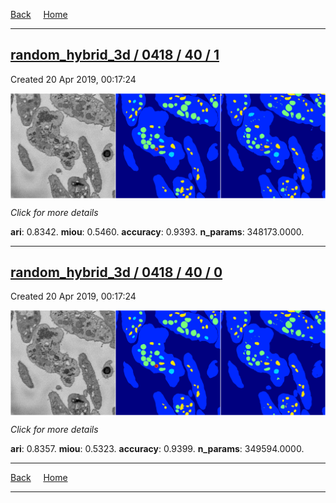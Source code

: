 
[Back](..)&nbsp;&nbsp;&nbsp;&nbsp;&nbsp;[Home](https://leapmanlab.github.io/snapshots)

---

<div class="summary"><a href="1"><h2>random_hybrid_3d / 0418 / 40 / 1</h2></a><p>Created 20 Apr 2019, 00:17:24
</p><a href="1"><img src="1/media/summary.png" align="center"></a><p>
<i>Click for more details</i>
</p></div>

**ari**: 0.8342. **miou**: 0.5460. **accuracy**: 0.9393. **n_params**: 348173.0000. 

---

<div class="summary"><a href="0"><h2>random_hybrid_3d / 0418 / 40 / 0</h2></a><p>Created 20 Apr 2019, 00:17:24
</p><a href="0"><img src="0/media/summary.png" align="center"></a><p>
<i>Click for more details</i>
</p></div>

**ari**: 0.8357. **miou**: 0.5323. **accuracy**: 0.9399. **n_params**: 349594.0000. 

---

[Back](..)&nbsp;&nbsp;&nbsp;&nbsp;&nbsp;[Home](https://leapmanlab.github.io/snapshots)

---